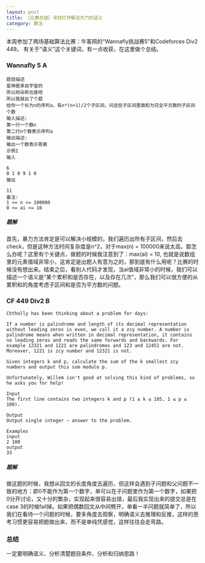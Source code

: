 ```yaml
---
layout: post
title: ［比赛总结］寻找打开解法大门的语义 
category: 算法
---
```


本周参加了两场基础算法比赛：牛客网的“Wannafly挑战赛5”和Codeforces Div2 449。
有关于“语义”这个关键词，有一点收获，在这里做个总结。

### Wannafly 5 A

```
题目描述
星神是来自宇宙的
所以珂朵莉也是吧
所以我就出了个题
给你一个长为n的序列a，有n*(n+1)/2个子区间，问这些子区间里面和为完全平方数的子区间个数
输入描述:
第一行一个数n
第二行n个数表示序列a
输出描述:
输出一个数表示答案
示例1
输入

6
0 1 0 9 1 0
输出

11
备注:
1 <= n <= 100000
0 <= ai <= 10
```

##### 题解
首先，暴力方法肯定是可以解决小规模的，我们遍历出所有子区间，然后去check，但是这种方法时间复杂度是n^2，对于max(n) = 100000来说太高。那怎么办呢？这里有个关键点，做题的时候我注意到了：max(ai) = 10, 也就是说数组里的元素值域非常小，这肯定是出题人有意为之的，那到底有什么用呢？比赛的时候没有想出来。结束之后，看别人代码才发现，当ai值域非常小的时候，我们可以描述一个语义是“某个累积和是否存在，以及存在几次”，那么我们可以很方便的从累积和的角度考虑子区间和是否为平方数的问题。

### CF 449 Div2 B

```
Chtholly has been thinking about a problem for days:

If a number is palindrome and length of its decimal representation without leading zeros is even, we call it a zcy number. A number is palindrome means when written in decimal representation, it contains no leading zeros and reads the same forwards and backwards. For example 12321 and 1221 are palindromes and 123 and 12451 are not. Moreover, 1221 is zcy number and 12321 is not.

Given integers k and p, calculate the sum of the k smallest zcy numbers and output this sum modulo p.

Unfortunately, Willem isn't good at solving this kind of problems, so he asks you for help!

Input
The first line contains two integers k and p (1 ≤ k ≤ 105, 1 ≤ p ≤ 109).

Output
Output single integer — answer to the problem.

Examples
input
2 100
output
33
```

##### 题解
做这题的时候，我想从回文的长度角度去遍历，但这样会遇到子问题和父问题不一致的地方：即0不能作为第一个数字，单可以在子问题里作为第一个数字，如果把0分开讨论，又十分的繁杂，实现起来很容易出错，最后我实现出来的提交总是在case 3的时候fail掉。如果把偶数回文从中间劈开，单看一半问题就简单了，所以我们在看待一个问题的时候，要多角度去观察，明确语义去推理和反推，这样的思考习惯更容易把题做出来，而不是单纯凭感觉，这样往往会走弯路。

### 总结
一定要明确语义、分析清楚题目条件、分析和归纳思路！
